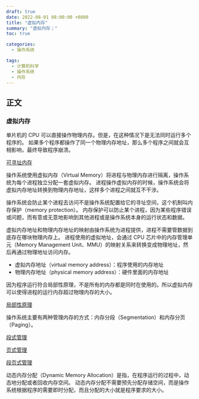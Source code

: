 ```yaml
---
draft: true
date: 2022-08-01 08:00:00 +0800
title: "虚拟内存"
summary: "虚拟内存；"
toc: true

categories:
  - 操作系统

tags:
  - 计算机科学
  - 操作系统
  - 内存
---
```


## 正文

### 虚拟内存

单片机的 CPU 可以直接操作物理内存。但是，在这种情况下是无法同时运行多个程序的。
如果多个程序都操作了同一个物理内存地址，那么多个程序之间就会互相影响，最终导致程序崩溃。

[可寻址内存](/计算机/硬件/可寻址内存)

操作系统使用虚拟内存（Virtual Memory）将进程与物理内存进行隔离，操作系统为每个进程独立分配一套虚拟内存。
进程操作虚拟内存的时候，操作系统会将虚拟内存地址转换到物理内存地址，这样多个进程之间就互不干涉。

操作系统会防止某个进程去访问不是操作系统配置给它的寻址空间，这个机制叫内存保护（memory protection）。
内存保护可以防止某个进程，因为某些程序错误或问题，而有意或无意地影响到其他进程或是操作系统本身的运行状态和数据。

虚拟内存地址和物理内存地址的映射由操作系统为进程提供，进程不需要管数据到底存在哪块物理内存上。
进程使用的虚拟地址，会通过 CPU 芯片中的内存管理单元（Memory Management Unit、MMU）的映射关系来转换变成物理地址，然后再通过物理地址访问内存。

- 虚拟内存地址（virtual memory address）：程序使用的内存地址
- 物理内存地址（physical memory address）：硬件里面的内存地址

因为程序运行符合局部性原理，不是所有的内存都是同时在使用的。所以虚拟内存可以使得进程的运行内存超过物理内存的大小。

[局部性原理](/计算机/局部性原理)

操作系统主要有两种管理内存的方式：内存分段（Segmentation）和内存分页（Paging）。

[段式管理](/计算机/operating-system/段式管理)

[页式管理](/计算机/operating-system/页式管理)

[段页式管理](/计算机/operating-system/段页式管理)

动态内存分配（Dynamic Memory Allocation）是指，在程序运行的过程中，动态地分配或者回收内存空间。
动态内存分配不需要预先分配存储空间，而是操作系统根据程序的需要即时分配，而且分配的大小就是程序要求的大小。
